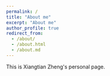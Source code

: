 ```yaml
---
permalink: /
title: "About me"
excerpt: "About me"
author_profile: true
redirect_from: 
  - /about/
  - /about.html
  - /about.md
---
```


This is Xiangtian Zheng's personal page.